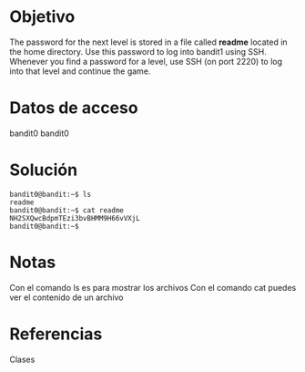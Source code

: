 # Objetivo
The password for the next level is stored in a file called **readme** located in the home directory. Use this password to log into bandit1 using SSH. Whenever you find a password for a level, use SSH (on port 2220) to log into that level and continue the game.
# Datos de acceso
bandit0
bandit0

# Solución
```
bandit0@bandit:~$ ls
readme
bandit0@bandit:~$ cat readme 
NH2SXQwcBdpmTEzi3bvBHMM9H66vVXjL
bandit0@bandit:~$ 
```
# Notas
Con el comando ls es para mostrar los archivos
Con el comando cat puedes ver el contenido de un archivo
# Referencias
Clases